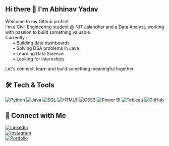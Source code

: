 ## Hi there 👋 I'm Abhinav Yadav
Welcome to my Github profile!<br>
I'm a Civil Engineering student @ NIT Jalandhar and a Data Analyst, working with passion to build something valuable.<br>
Currently :<br>
&nbsp;&nbsp;&nbsp;&nbsp;&nbsp;&nbsp;• Building data dashboards <br>
&nbsp;&nbsp;&nbsp;&nbsp;&nbsp;&nbsp;• Solving DSA problems in Java <br>
&nbsp;&nbsp;&nbsp;&nbsp;&nbsp;&nbsp;• Learning Data Science <br>
&nbsp;&nbsp;&nbsp;&nbsp;&nbsp;&nbsp;• Looking for internships <br>
    
Let's connect, learn and build something meaningful together.


## 🛠️ Tech & Tools  
![Python](https://img.shields.io/badge/Python-3776AB?style=for-the-badge&logo=python&logoColor=white)
![Java](https://img.shields.io/badge/Java-ED8B00?style=for-the-badge&logo=openjdk&logoColor=white)
![SQL](https://img.shields.io/badge/SQL-003B57?style=for-the-badge&logo=postgresql&logoColor=white)
![HTML5](https://img.shields.io/badge/HTML5-E34F26?style=for-the-badge&logo=html5&logoColor=white)
![CSS3](https://img.shields.io/badge/CSS3-1572B6?style=for-the-badge&logo=css3&logoColor=white)
![Power BI](https://img.shields.io/badge/PowerBI-F2C811?style=for-the-badge&logo=power-bi&logoColor=black)
![Tableau](https://img.shields.io/badge/Tableau-E97627?style=for-the-badge&logo=tableau&logoColor=white)
![GitHub](https://img.shields.io/badge/GitHub-100000?style=for-the-badge&logo=github&logoColor=white)


## 🔗 Connect with Me  
[![LinkedIn](https://img.shields.io/badge/LinkedIn-0A66C2?style=for-the-badge&logo=linkedin&logoColor=white)](https://linkedin.com/in/abhinavyadav23)  
[![Instagram](https://img.shields.io/badge/Instagram-E4405F?style=for-the-badge&logo=instagram&logoColor=white)](https://www.instagram.com/_abhinav.0523?igsh=MTJiYmNycjJxNWlkZg==)  
[![Portfolio](https://img.shields.io/badge/Portfolio-000000?style=for-the-badge&logo=firefox&logoColor=white)](https://yourportfolio.com)  
